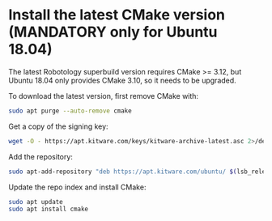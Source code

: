 # Install the latest CMake version (MANDATORY only for Ubuntu 18.04)
The latest Robotology superbuild version requires CMake >= 3.12, but Ubuntu 18.04 only provides CMake 3.10, so it needs to be upgraded.

To download the latest version, first remove CMake with:

```bash
sudo apt purge --auto-remove cmake
```

Get a copy of the signing key:

```bash
wget -O - https://apt.kitware.com/keys/kitware-archive-latest.asc 2>/dev/null | gpg --dearmor - | sudo tee /etc/apt/trusted.gpg.d/kitware.gpg >/dev/null
```

Add the repository:

```bash
sudo apt-add-repository "deb https://apt.kitware.com/ubuntu/ $(lsb_release -cs) main"
```

Update the repo index and install CMake:

```bash
sudo apt update
sudo apt install cmake
```
